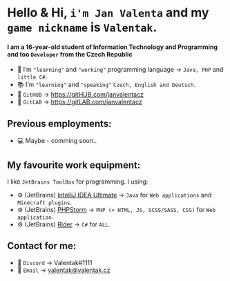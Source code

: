 # Hello & Hi, `i'm Jan Valenta` and my `game nickname` is `Valentak`.
#### I am a 16-year-old student of Information Technology and Programming and too `Developer` from the Czech Republic 

- 🔧 I’m `"learning"` and `"working"` programming language -> `Java, PHP` and `little C#`.  
- 📚 I’m `"learning"` and `"speaking"` `Czech, English and Deutsch`.
- 📑 `GitHUB` -> https://gitHUB.com/janvalentacz
- 📑 `GitLAB` -> https://gitLAB.com/janvalentacz


## Previous employments:
- 💻 Maybe - comming soon..


##  My favourite work equipment:
I like `JetBrains ToolBox` for programming. I using:
- ⚙ (JetBrains) [IntelliJ IDEA Ultimate](https://www.jetbrains.com/idea/) -> `Java` for `Web applications` and `Minecraft plugins`.
- ⚙ (JetBrains) [PHPStorm](https://www.jetbrains.com/phpstorm/) -> `PHP (+ HTML, JS, SCSS/SASS, CSS)` for `Web application`.
- ⚙ (JetBrains) [Rider](https://www.jetbrains.com/rider/) -> `C#` for `ALL`.

## Contact for me:
- 💬 `Discord` -> Valentak#1111
- 💬 `Email` -> valentak@valentak.cz


